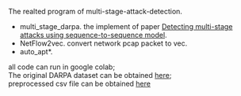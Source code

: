 The realted program of multi-stage-attack-detection.
- multi_stage_darpa. the implement of paper [Detecting multi-stage attacks using sequence-to-sequence model](https://www.sciencedirect.com/science/article/pii/S0167404821000274).
- NetFlow2vec. convert network pcap packet to vec.
- auto_apt*. 


all code can run in google colab;\
The original DARPA dataset can be obtained [here](https://archive.ll.mit.edu/ideval/data/2000data.htmldataset);\
preprocessed csv file can be obtained [here](https://drive.google.com/file/d/1uYQF-sNEuWcvzyCzrE1HBRJsXKknN432/view?usp=sharing)
